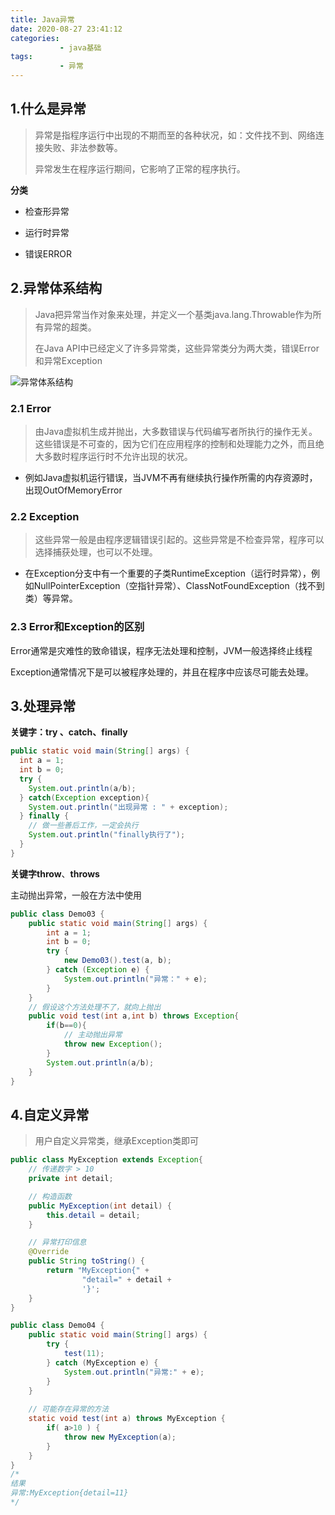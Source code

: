 ```yaml
---
title: Java异常
date: 2020-08-27 23:41:12
categories: 
           - java基础
tags:
           - 异常
---
```


## 1.什么是异常

> 异常是指程序运行中出现的不期而至的各种状况，如：文件找不到、网络连接失败、非法参数等。
>
> 异常发生在程序运行期间，它影响了正常的程序执行。

**分类**

- 检查形异常

- 运行时异常

- 错误ERROR

## 2.异常体系结构

> Java把异常当作对象来处理，并定义一个基类java.lang.Throwable作为所有异常的超类。
>
> 在Java API中已经定义了许多异常类，这些异常类分为两大类，错误Error和异常Exception

![异常体系结构](https://tva1.sinaimg.cn/large/007S8ZIlly1gg98nyiy88j31780r00ze.jpg)

### 2.1 Error

> 由Java虚拟机生成并抛出，大多数错误与代码编写者所执行的操作无关。这些错误是不可查的，因为它们在应用程序的控制和处理能力之外，而且绝大多数时程序运行时不允许出现的状况。

- 例如Java虚拟机运行错误，当JVM不再有继续执行操作所需的内存资源时，出现OutOfMemoryError

### 2.2 Exception

> 这些异常一般是由程序逻辑错误引起的。这些异常是不检查异常，程序可以选择捕获处理，也可以不处理。

- 在Exception分支中有一个重要的子类RuntimeException（运行时异常），例如NullPointerException（空指针异常）、ClassNotFoundException（找不到类）等异常。

### 2.3 Error和Exception的区别

Error通常是灾难性的致命错误，程序无法处理和控制，JVM一般选择终止线程

Exception通常情况下是可以被程序处理的，并且在程序中应该尽可能去处理。

## 3.处理异常

**关键字：try 、catch、finally**

```java
public static void main(String[] args) {
  int a = 1;
  int b = 0;
  try {
    System.out.println(a/b);
  } catch(Exception exception){
    System.out.println("出现异常 : " + exception);
  } finally {
    // 做一些善后工作，一定会执行
    System.out.println("finally执行了");
  }
}
```

**关键字throw**、**throws**

主动抛出异常，一般在方法中使用

```java
public class Demo03 {
    public static void main(String[] args) {
        int a = 1;
        int b = 0;
        try {
            new Demo03().test(a, b);
        } catch (Exception e) {
            System.out.println("异常：" + e);
        }
    }
    // 假设这个方法处理不了，就向上抛出
    public void test(int a,int b) throws Exception{
        if(b==0){
            // 主动抛出异常
            throw new Exception();
        }
        System.out.println(a/b);
    }
}
```

## 4.自定义异常

> 用户自定义异常类，继承Exception类即可
>

```java
public class MyException extends Exception{
    // 传递数字 > 10
    private int detail;

    // 构造函数
    public MyException(int detail) {
        this.detail = detail;
    }

    // 异常打印信息
    @Override
    public String toString() {
        return "MyException{" +
                "detail=" + detail +
                '}';
    }
}
```

```java
public class Demo04 {
    public static void main(String[] args) {
        try {
            test(11);
        } catch (MyException e) {
            System.out.println("异常:" + e);
        }
    }
    
    // 可能存在异常的方法
    static void test(int a) throws MyException {
        if( a>10 ) {
            throw new MyException(a);
        }
    }
}
/*
结果
异常:MyException{detail=11}
*/
```